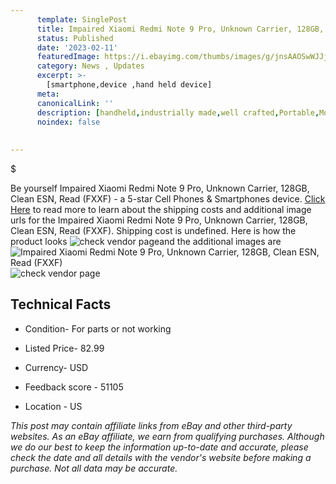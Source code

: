 ```yaml
---
      template: SinglePost
      title: Impaired Xiaomi Redmi Note 9 Pro, Unknown Carrier, 128GB, Clean ESN, Read (FXXF)
      status: Published
      date: '2023-02-11'
      featuredImage: https://i.ebayimg.com/thumbs/images/g/jnsAAOSwWJJj5EYh/s-l225.jpg
      category: News , Updates
      excerpt: >-
        [smartphone,device ,hand held device]
      meta:
      canonicalLink: ''
      description: [handheld,industrially made,well crafted,Portable,Mobile,Compact,Convenient,Lightweight,Maneuverable,Man-portable,Miniature,Carriable,Hand-held,Light,Holdable,Transportable,Mobile device,Pocket-sized,On-the-go,Wireless,Cordless,Compact size,Convenient size, smartphone,device ,hand held device]
      noindex: false
      
        
---
```

$

Be yourself Impaired Xiaomi Redmi Note 9 Pro, Unknown Carrier, 128GB, Clean ESN, Read (FXXF) - a 5-star Cell Phones & Smartphones device. [Click Here](https://www.ebay.com/itm/134442942884?hash=item1f4d6c81a4%3Ag%3AjnsAAOSwWJJj5EYh&mkevt=1&mkcid=1&mkrid=711-53200-19255-0&campid=%253CePNCampaignId%253E&customid=%253CreferenceId%253E&toolid=10049) to read more to learn about the shipping costs and additional image urls for the Impaired Xiaomi Redmi Note 9 Pro, Unknown Carrier, 128GB, Clean ESN, Read (FXXF). Shipping cost is undefined. Here is how the product looks ![check vendor page](https://i.ebayimg.com/thumbs/images/g/jnsAAOSwWJJj5EYh/s-l225.jpg)and the additional images are![Impaired Xiaomi Redmi Note 9 Pro, Unknown Carrier, 128GB, Clean ESN, Read (FXXF)](https://i.ebayimg.com/images/g/jnsAAOSwWJJj5EYh/s-l1200.jpg)![check vendor page](https://origin-galleryplus.ebayimg.com/ws/web/134442942884_2_0_1/225x225.jpg,https://origin-galleryplus.ebayimg.com/ws/web/134442942884_3_0_1/225x225.jpg,https://origin-galleryplus.ebayimg.com/ws/web/134442942884_4_0_1/225x225.jpg,https://origin-galleryplus.ebayimg.com/ws/web/134442942884_5_0_1/225x225.jpg)



 ## Technical Facts 



     
      

 - Condition- For parts or not working 


      

 - Listed Price- 82.99 


      

 - Currency- USD 


      

 - Feedback score - 51105 


      

 - Location - US 


      
      

 *_This post may contain affiliate links from eBay and other third-party websites. As an eBay affiliate, we earn from qualifying purchases. Although we do our best to keep the information up-to-date and accurate, please check the date and all details with the vendor's website before making a purchase. Not all data may be accurate._*






